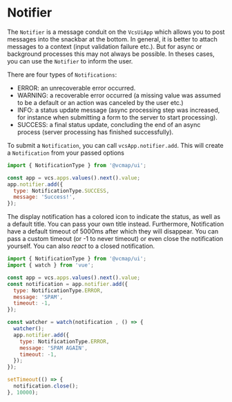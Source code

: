 # Notifier
The `Notifier` is a message conduit on the `VcsUiApp` which allows you to
post messages into the snackbar at the bottom. In general, it is better to attach
messages to a context (input validation failure etc.). But for async or background 
processes this may not always be possible. In theses cases, you can use the `Notifier`
to inform the user.

There are four types of `Notifications`:
- ERROR: an unrecoverable error occurred.
- WARNING: a recoverable error occurred (a missing value was assumed to be a
  default or an action was canceled by the user etc.)
- INFO: a status update message (async processing step was increased, for instance 
  when submitting a form to the server to start processing).
- SUCCESS: a final status update, concluding the end of an async process (server
  processing has finished successfully).

To submit a `Notification`, you can call `vcsApp.notifier.add`. This will create a 
`Notification` from your passed options

```javascript
import { NotificationType } from '@vcmap/ui';

const app = vcs.apps.values().next().value;
app.notifier.add({
  type: NotificationType.SUCCESS,
  message: 'Success!',
});
```

The display notification has a colored icon to indicate the status, as
well as a default title. You can pass your own title instead. Furthermore, 
Notification have a default timeout of 5000ms after which they
will disappear. You can pass a custom timeout (or -1 to never timeout)
or even close the notification yourself. You can also _react_ to a closed notification.

```javascript
import { NotificationType } from '@vcmap/ui';
import { watch } from 'vue';

const app = vcs.apps.values().next().value;
const notification = app.notifier.add({
  type: NotificationType.ERROR,
  message: 'SPAM',
  timeout: -1,
});

const watcher = watch(notification , () => {
  watcher();
  app.notifier.add({
    type: NotificationType.ERROR,
    message: 'SPAM AGAIN',
    timeout: -1,
  });
});

setTimeout(() => {
  notification.close();
}, 10000);
```

